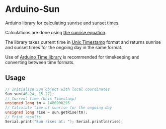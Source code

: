 # Arduino-Sun
Arduino library for calculating sunrise and sunset times.

Calculations are done using [the sunrise equation](https://guides.github.com/features/mastering-markdown/).

The library takes current time in [Unix Timestamp](https://en.wikipedia.org/wiki/Unix_time) format and returns sunrise and sunset times for the ongoing day in the same format.

Use of [Arduino Time library](http://playground.arduino.cc/Code/time) is recommended for timekeeping and converting between time formats.

## Usage
```cpp
// Initialize Sun object with local coordinates
Sun sun(46.24, 15.27);
// Current time (Unix Timestamp)
unsigned long tm = 1486908295
// Calculate time of sunrise for the ongoing day
unsigned long rise = sun.getRise(tm);
// Print results
Serial.print("Sun rises at: "); Serial.println(rise);
```
